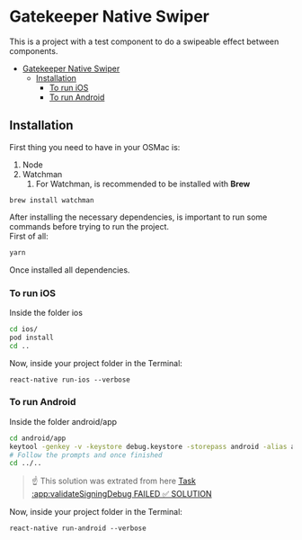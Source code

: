# Gatekeeper Native Swiper

This is a project with a test component to do a swipeable effect between components.

- [Gatekeeper Native Swiper](#gatekeeper-native-swiper)
  - [Installation](#installation)
    - [To run iOS](#to-run-ios)
    - [To run Android](#to-run-android)

## Installation

First thing you need to have in your OSMac is:

1. Node
2. Watchman
   1. For Watchman, is recommended to be installed with **Brew**

`brew install watchman`

After installing the necessary dependencies, is important to run some commands before trying to run the project.</br>
First of all:

```bash
yarn
```

Once installed all dependencies.

### To run iOS

Inside the folder ios

```bash
cd ios/
pod install
cd ..
```

Now, inside your project folder in the Terminal:

`react-native run-ios --verbose`

### To run Android

Inside the folder android/app

```bash
cd android/app
keytool -genkey -v -keystore debug.keystore -storepass android -alias androiddebugkey -keypass android -keyalg RSA -keysize 2048 -validity 10000
# Follow the prompts and once finished
cd ../..
```

> ☝️ This solution was extrated from here [Task :app:validateSigningDebug FAILED ✅ SOLUTION](https://stackoverflow.com/a/57104505)

Now, inside your project folder in the Terminal:

`react-native run-android --verbose`

